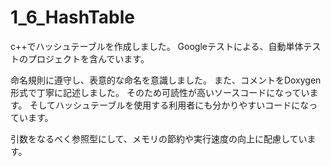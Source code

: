 # 1_6_HashTable

c++でハッシュテーブルを作成しました。
Googleテストによる、自動単体テストのプロジェクトを含んでいます。

命名規則に遵守し、表意的な命名を意識しました。
また、コメントをDoxygen形式で丁寧に記述しました。
そのため可読性が高いソースコードになっています。
そしてハッシュテーブルを使用する利用者にも分かりやすいコードになっています。

引数をなるべく参照型にして、メモリの節約や実行速度の向上に配慮しています。
